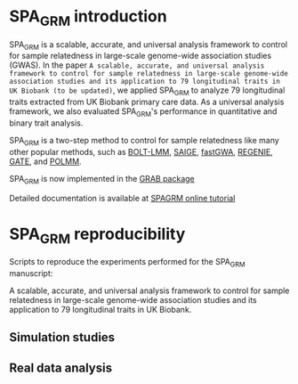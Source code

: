 # SPA<sub>GRM</sub> introduction

SPA<sub>GRM</sub> is a scalable, accurate, and universal analysis framework to control for sample relatedness in large-scale genome-wide association studies (GWAS). In the paper ```A scalable, accurate, and universal analysis framework to control for sample relatedness in large-scale genome-wide association studies and its application to 79 longitudinal traits in UK Biobank (to be updated)```, we applied SPA<sub>GRM</sub> to analyze 79 longitudinal traits extracted from UK Biobank primary care data. As a universal analysis framework, we also evaluated SPA<sub>GRM</sub>'s performance in quantitative and binary trait analysis. 

SPA<sub>GRM</sub> is a two-step method to control for sample relatedness like many other popular methods, such as [BOLT-LMM](https://alkesgroup.broadinstitute.org/BOLT-LMM/BOLT-LMM_manual.html), [SAIGE](https://saigegit.github.io/SAIGE-doc/), [fastGWA](https://yanglab.westlake.edu.cn/software/gcta/#Overview), [REGENIE](https://rgcgithub.github.io/regenie/), [GATE](https://github.com/weizhou0/GATE), and [POLMM](https://github.com/WenjianBI/POLMM).

SPA<sub>GRM</sub> is now implemented in the [GRAB package](https://wenjianbi.github.io/grab.github.io/)

Detailed documentation is available at [SPAGRM online tutorial](https://fantasy-xuhe.github.io/SPAGRM.github.io/)

# SPA<sub>GRM</sub> reproducibility

Scripts to reproduce the experiments performed for the SPA<sub>GRM</sub> manuscript:

A scalable, accurate, and universal analysis framework to control for sample relatedness in large-scale genome-wide association studies and its application to 79 longitudinal traits in UK Biobank.

## Simulation studies

## Real data analysis
